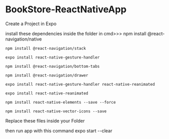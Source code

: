 # BookStore-ReactNativeApp

Create a Project in Expo 


install these dependencies inside the folder
in cmd>>>
    npm install @react-navigation/native
    
    npm install @react-navigation/stack
    
    expo install react-native-gesture-handler
    
    npm install @react-navigation/bottom-tabs
    
    npm install @react-navigation/drawer
    
    expo install react-native-gesture-handler react-native-reanimated
    
    expo install react-native-reanimated
    
    npm install react-native-elements --save --force
    
    npm install react-native-vector-icons --save
    
    
Replace these files inside your Folder


then run app with this command
expo start --clear
